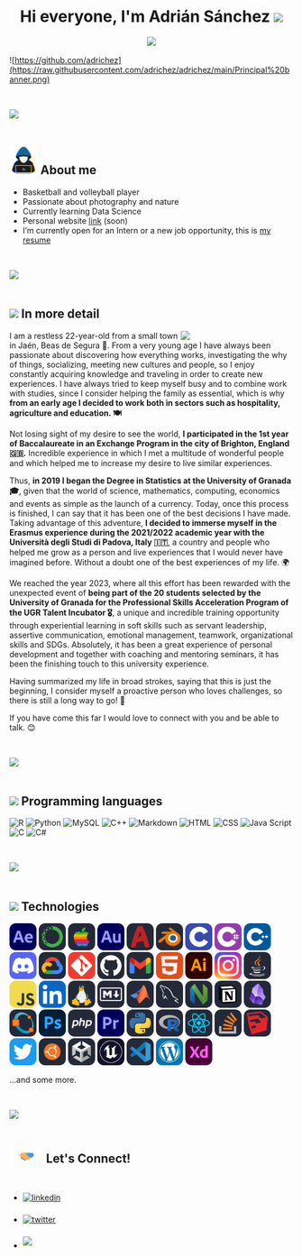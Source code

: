 <h1 align="center"><b>Hi everyone, I'm Adrián Sánchez </b><img src="https://media.giphy.com/media/hvRJCLFzcasrR4ia7z/giphy.gif" width="35"></h1>  
<!--  -->
<p align="center">
  <a href="https://github.com/DenverCoder1/readme-typing-svg"><img src="https://readme-typing-svg.herokuapp.com?font=Time+New+Roman&color=green&size=25&center=true&vCenter=true&width=600&height=100&lines=Graduated+in+Statistics;from+the+University+of+Granada,;Data+Science;and+Computer+Engineering+student,;active+Learner/Researcher,;love+to+learn+new+stuffs..<3"></a>
</p>

![https://github.com/adrichez](https://raw.githubusercontent.com/adrichez/adrichez/main/Principal%20banner.png)  

<br>

<img src="https://user-images.githubusercontent.com/73097560/115834477-dbab4500-a447-11eb-908a-139a6edaec5c.gif"><br><br>

## <picture><img src = "https://github.com/0xAbdulKhalid/0xAbdulKhalid/raw/main/assets/mdImages/about_me.gif" width = 50px></picture> **About me**

- Basketball and volleyball player
- Passionate about photography and nature
- Currently learning Data Science
- Personal website [link](soon) (soon)
- I’m currently open for an Intern or a new job opportunity, this is [my resume](https://www.linkedin.com/in/adrian-sanchez-carrion/overlay/1708538317448/single-media-viewer/?profileId=ACoAAD-dcxQBkp5ptdR_RY-YmWgeQndx25R3Mb0)

<br>

<img src="https://user-images.githubusercontent.com/73097560/115834477-dbab4500-a447-11eb-908a-139a6edaec5c.gif"><br><br>

## <picture><img src = "https://media.giphy.com/media/TEnXkcsHrP4YedChhA/giphy.gif" width = 50px></picture> **In more detail**

<picture> <img align="right" src="https://github.com/7oSkaaa/7oSkaaa/blob/main/Images/Right_Side.gif?raw=true" width = 200px></picture>

I am a restless 22-year-old from a small town in Jaén, Beas de Segura 🌳. From a very young age I have always been passionate about discovering how everything works, investigating the why of things, socializing, meeting new cultures and people, so I enjoy constantly acquiring knowledge and traveling in order to create new experiences. I have always tried to keep myself busy and to combine work with studies, since I consider helping the family as essential, which is why **from an early age I decided to work both in sectors such as hospitality, agriculture and education. 🍽️**

Not losing sight of my desire to see the world, **I participated in the 1st year of Baccalaureate in an Exchange Program in the city of Brighton, England 🇬🇧.** Incredible experience in which I met a multitude of wonderful people and which helped me to increase my desire to live similar experiences.

Thus, **in 2019 I began the Degree in Statistics at the University of Granada 🎓**, given that the world of science, mathematics, computing, economics and events as simple as the launch of a currency. Today, once this process is finished, I can say that it has been one of the best decisions I have made. Taking advantage of this adventure, **I decided to immerse myself in the Erasmus experience during the 2021/2022 academic year with the Università degli Studi di Padova, Italy 🇮🇹**, a country and people who helped me grow as a person and live experiences that I would never have imagined before. Without a doubt one of the best experiences of my life. 🌍

We reached the year 2023, where all this effort has been rewarded with the unexpected event of **being part of the 20 students selected by the University of Granada for the Professional Skills Acceleration Program of the UGR Talent Incubator 🎖️**, a unique and incredible training opportunity through experiential learning in soft skills such as servant leadership, assertive communication, emotional management, teamwork, organizational skills and SDGs. Absolutely, it has been a great experience of personal development and together with coaching and mentoring seminars, it has been the finishing touch to this university experience.

Having summarized my life in broad strokes, saying that this is just the beginning, I consider myself a proactive person who loves challenges, so there is still a long way to go! 💪

If you have come this far I would love to connect with you and be able to talk. 😊

<br>

<img src="https://user-images.githubusercontent.com/73097560/115834477-dbab4500-a447-11eb-908a-139a6edaec5c.gif"><br><br>

## <img src = "https://media2.giphy.com/media/QssGEmpkyEOhBCb7e1/giphy.gif?cid=ecf05e47a0n3gi1bfqntqmob8g9aid1oyj2wr3ds3mg700bl&rid=giphy.gif" width = 40px></picture> **Programming languages**

![R](https://img.shields.io/badge/R-276DC3?style=for-the-badge&logo=r&logoColor=white)
![Python](https://img.shields.io/badge/Python-3776AB?style=for-the-badge&logo=python&logoColor=white)
![MySQL](https://img.shields.io/badge/MySQL-00000F?style=for-the-badge&logo=mysql&logoColor=white)
![C++](https://img.shields.io/badge/C%2B%2B-00599C?style=for-the-badge&logo=c%2B%2B&logoColor=white)
![Markdown](https://img.shields.io/badge/Markdown-000000?style=for-the-badge&logo=markdown&logoColor=white)
![HTML](https://img.shields.io/badge/HTML5-E34F26?style=for-the-badge&logo=html5&logoColor=white)
![CSS](https://img.shields.io/badge/CSS-239120?&style=for-the-badge&logo=css3&logoColor=white)
![Java Script](https://img.shields.io/badge/JavaScript-323330?style=for-the-badge&logo=javascript&logoColor=F7DF1E)
![C](https://img.shields.io/badge/C-00599C?style=for-the-badge&logo=c&logoColor=white)
![C#](https://img.shields.io/badge/C%23-239120?style=for-the-badge&logo=c-sharp&logoColor=white)

<br>

<img src="https://user-images.githubusercontent.com/73097560/115834477-dbab4500-a447-11eb-908a-139a6edaec5c.gif"><br><br>

## <img src = "https://media2.giphy.com/media/QssGEmpkyEOhBCb7e1/giphy.gif?cid=ecf05e47a0n3gi1bfqntqmob8g9aid1oyj2wr3ds3mg700bl&rid=giphy.gif" width = 40px></picture> **Technologies**

<img src="./icons/AfterEffects.svg" width="48"> <img src="./icons/Anaconda-Dark.svg" width="48"> <img src="./icons/Apple-Dark.svg" width="48"> <img src="./icons/Audition.svg" width="48"> <img src="./icons/AutoCAD-Dark.svg" width="48"> <img src="./icons/Blender-Dark.svg" width="48"> <img src="./icons/C.svg" width="48"> <img src="./icons/CS.svg" width="48"> <img src="./icons/CPP.svg" width="48"> <img src="./icons/Discord.svg" width="48">  <img src="./icons/GCP-Dark.svg" width="48"> <img src="./icons/Git.svg" width="48"> <img src="./icons/Github-Dark.svg" width="48"> <img src="./icons/Gmail-Dark.svg" width="48"> <img src="./icons/HTML.svg" width="48"> <img src="./icons/Illustrator.svg" width="48">  <img src="./icons/Instagram.svg" width="48"> <img src="./icons/Java-Dark.svg" width="48"> <img src="./icons/JavaScript.svg" width="48"> <img src="./icons/LinkedIn.svg" width="48"> <img src="./icons/Linux-Dark.svg" width="48"> <img src="./icons/Markdown-Dark.svg" width="48"> <img src="./icons/Matlab-Dark.svg" width="48"> <img src="./icons/MySQL-Dark.svg" width="48"> <img src="./icons/NeoVim-Dark.svg" width="48"> <img src="./icons/Notion-Dark.svg" width="48"> <img src="./icons/Obsidian-Dark.svg" width="48"> <img src="./icons/Octave-Dark.svg" width="48"> <img src="./icons/Photoshop.svg" width="48"> <img src="./icons/PHP-Dark.svg" width="48"> <img src="./icons/Premiere.svg" width="48"> <img src="./icons/Python-Dark.svg" width="48"> <img src="./icons/R-Dark.svg" width="48"> <img src="./icons/React-Dark.svg" width="48"> <img src="./icons/StackOverflow-Dark.svg" width="48"> <img src="./icons/Sketchup-Dark.svg" width="48"> <img src="./icons/Twitter.svg" width="48"> <img src="./icons/Ubuntu-Dark.svg" width="48"> <img src="./icons/Unity-Dark.svg" width="48"> <img src="./icons/UnrealEngine.svg" width="48"> <img src="./icons/VSCode-Dark.svg" width="48"> <img src="./icons/Wordpress.svg" width="48"> <img src="./icons/XD.svg" width="48">  

...and some more.  

<br>

<img src="https://user-images.githubusercontent.com/73097560/115834477-dbab4500-a447-11eb-908a-139a6edaec5c.gif"><br><br>

## <picture> <img src = "https://github.com/0xAbdulKhalid/0xAbdulKhalid/raw/main/assets/mdImages/handshake.gif?raw=true" width = 60px>  </picture> **Let's Connect!**
<br>
<div align='left'>

<ul>

<li>
<a href="https://www.linkedin.com/in/adrian-sanchez-carrion" target="_blank">
<img src="https://img.shields.io/badge/linkedin:  Adrián Sánchez Carrión-%2300acee.svg?color=405DE6&style=for-the-badge&logo=linkedin&logoColor=white" alt=linkedin style="margin-bottom: 5px;"/>
</a>
</li>

<br>

<li>
<a href="https://twitter.com/adriichez" target="_blank">
<img src="https://img.shields.io/badge/twitter:  adriichez-%2300acee.svg?color=1DA1F2&style=for-the-badge&logo=twitter&logoColor=white" alt=twitter style="margin-bottom: 5px;"/>
</a>
</li>

<br>

<li>
<a href="asanca33@gmail.com" target="_blank">
<img src="https://img.shields.io/badge/gmail:  asanca33@gmail.com-%23EA4335.svg?style=for-the-badge&logo=gmail&logoColor=white" t=mail style="margin-bottom: 5px;" />
</a>
</li>

</ul>
